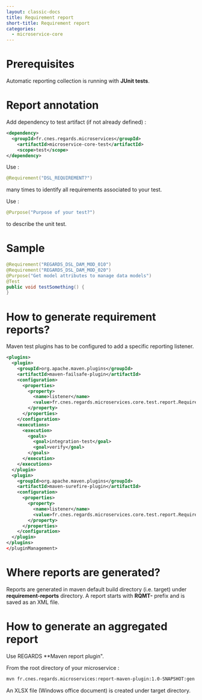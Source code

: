 ```yaml
---
layout: classic-docs 
title: Requirement report 
short-title: Requirement report 
categories:
  - microservice-core
---
```


Prerequisites
=============

Automatic reporting collection is running with **JUnit tests**.

Report annotation
=================

Add dependency to test artifact (if not already defined) :

```xml
<dependency>
  <groupId>fr.cnes.regards.microservices</groupId>
	<artifactId>microservice-core-test</artifactId>
	<scope>test</scope>
</dependency>
```

Use :

```java
@Requirement("DSL_REQUIREMENT?")
```

many times to identify all requirements associated to your test.

Use :

```java
@Purpose("Purpose of your test?")
```

to describe the unit test.

Sample
======

```java
@Requirement("REGARDS_DSL_DAM_MOD_010")
@Requirement("REGARDS_DSL_DAM_MOD_020")
@Purpose("Get model attributes to manage data models")
@Test
public void testSomething() {
}
```

How to generate requirement reports?
====================================

Maven test plugins has to be configured to add a specific reporting listener.

```xml
<plugins>
  <plugin>
    <groupId>org.apache.maven.plugins</groupId>
    <artifactId>maven-failsafe-plugin</artifactId>
    <configuration>
      <properties>
        <property>
          <name>listener</name>
          <value>fr.cnes.regards.microservices.core.test.report.RequirementMatrixReportListener</value>
        </property>
      </properties>
    </configuration>
    <executions>
      <execution>
        <goals>
          <goal>integration-test</goal>
          <goal>verify</goal>
        </goals>
      </execution>
    </executions>
  </plugin>
  <plugin>
    <groupId>org.apache.maven.plugins</groupId>
    <artifactId>maven-surefire-plugin</artifactId>
    <configuration>
      <properties>
        <property>
          <name>listener</name>
          <value>fr.cnes.regards.microservices.core.test.report.RequirementMatrixReportListener</value>
        </property>
      </properties>
    </configuration>
  </plugin>
</plugins>
</pluginManagement>
```

Where reports are generated?
============================

Reports are generated in maven default build directory (i.e. target) under **requirement-reports** directory. A report starts with **RQMT-** prefix and is saved as an XML file.

How to generate an aggregated report
====================================

Use REGARDS \**Maven report plugin".

From the root directory of your microservice :

```bash
mvn fr.cnes.regards.microservices:report-maven-plugin:1.0-SNAPSHOT:gen --non-recursive
```

An XLSX file (Windows office document) is created under target directory.
